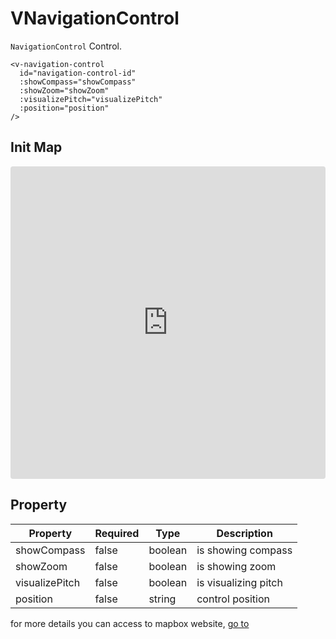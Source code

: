 # VNavigationControl

`NavigationControl` Control.

```
<v-navigation-control
  id="navigation-control-id"
  :showCompass="showCompass"
  :showZoom="showZoom"
  :visualizePitch="visualizePitch"
  :position="position"
/>
```

## Init Map

<iframe src="https://codesandbox.io/embed/vmap-examples-mnqjgn?fontsize=14&hidenavigation=1&initialpath=%2Fvnavigationcontrol%2Fbasic&module=%2Fsrc%2Fviews%2Fvnavigationcontrol%2FBasic.vue&theme=dark"
     style="width:100%; height:500px; border:0; border-radius: 4px; overflow:hidden;"
     title="vmap examples"
     allow="accelerometer; ambient-light-sensor; camera; encrypted-media; geolocation; gyroscope; hid; microphone; midi; payment; usb; vr; xr-spatial-tracking"
     sandbox="allow-forms allow-modals allow-popups allow-presentation allow-same-origin allow-scripts"
   ></iframe>

## Property

| Property       | Required | Type    | Description          |
| -------------- | -------- | ------- | -------------------- |
| showCompass    | false    | boolean | is showing compass   |
| showZoom       | false    | boolean | is showing zoom      |
| visualizePitch | false    | boolean | is visualizing pitch |
| position       | false    | string  | control position     |

for more details you can access to mapbox website, [go to](https://docs.mapbox.com/mapbox-gl-js/api/markers/#navigationcontrol)
